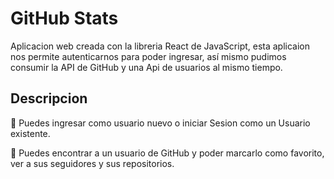 # GitHub Stats

Aplicacion web creada con la libreria React de JavaScript, esta aplicaion nos permite autenticarnos para poder ingresar, así mismo pudimos consumir la API de GitHub y una Api de usuarios al mismo tiempo.

## Descripcion

📌 Puedes ingresar como usuario nuevo o iniciar Sesion como un Usuario existente.

📌 Puedes encontrar a un usuario de GitHub y poder marcarlo como favorito, ver a sus seguidores y sus repositorios.

